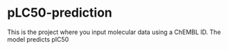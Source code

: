 # pLC50-prediction
This is the project where you input molecular data using a ChEMBL ID. The model predicts pIC50
